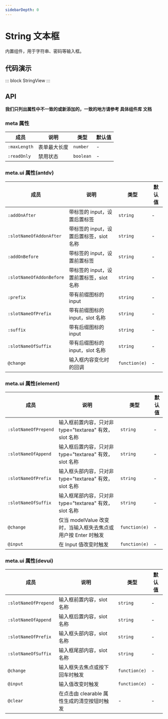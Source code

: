 ```yaml
---
sidebarDepth: 0
---
```


# String 文本框

内置组件，用于字符串、密码等输入框。

## 代码演示

::: block
StringView
:::

## API

**我们只列出属性中不一致的或新添加的，一致的地方请参考 具体组件库 文档**

### meta 属性

| 成员         | 说明         | 类型      | 默认值 |
| ------------ | ------------ | --------- | ------ |
| `:maxLength` | 表单最大长度 | `number`  | -      |
| `:readOnly`  | 禁用状态     | `boolean` | -      |

### meta.ui 属性(antdv)

| 成员                     | 说明                                    | 类型          | 默认值 |
| ------------------------ | --------------------------------------- | ------------- | ------ |
| `:addOnAfter`            | 带标签的 input，设置后置标签            | `string`      | -      |
| `:slotNameOfAddonAfter`  | 带标签的 input，设置后置标签，slot 名称 | `string`      | -      |
| `:addOnBefore`           | 带标签的 input，设置前置标签            | `string`      | -      |
| `:slotNameOfAddonBefore` | 带标签的 input，设置前置标签，slot 名称 | `string`      | -      |
| `:prefix`                | 带有前缀图标的 input                    | `string`      | -      |
| `:slotNameOfPrefix`      | 带有前缀图标的 input，slot 名称         | `string`      | -      |
| `:suffix`                | 带有后缀图标的 input                    | `string`      | -      |
| `:slotNameOfSuffix`      | 带有后缀图标的 input，slot 名称         | `string`      | -      |
| `@change`                | 输入框内容变化时的回调                  | `function(e)` | -      |

### meta.ui 属性(element)

| 成员                 | 说明                                                          | 类型          | 默认值 |
| -------------------- | ------------------------------------------------------------- | ------------- | ------ |
| `:slotNameOfPrepend` | 输入框前置内容，只对非 type="textarea" 有效，slot 名称        | `string`      | -      |
| `:slotNameOfAppend`  | 输入框后置内容，只对非 type="textarea" 有效，slot 名称        | `string`      | -      |
| `:slotNameOfPrefix`  | 输入框头部内容，只对非 type="textarea" 有效，slot 名称        | `string`      | -      |
| `:slotNameOfSuffix`  | 输入框尾部内容，只对非 type="textarea" 有效，slot 名称        | `string`      | -      |
| `@change`            | 仅当 modelValue 改变时，当输入框失去焦点或用户按 Enter 时触发 | `function(e)` | -      |
| `@input`             | 在 Input 值改变时触发                                         | `function(e)` | -      |

### meta.ui 属性(devui)

| 成员                 | 说明                                        | 类型          | 默认值 |
| -------------------- | ------------------------------------------- | ------------- | ------ |
| `:slotNameOfPrepend` | 输入框前置内容，slot 名称                   | `string`      | -      |
| `:slotNameOfAppend`  | 输入框后置内容，slot 名称                   | `string`      | -      |
| `:slotNameOfPrefix`  | 输入框头部内容，slot 名称                   | `string`      | -      |
| `:slotNameOfSuffix`  | 输入框尾部内容，slot 名称                   | `string`      | -      |
| `@change`            | 输入框失去焦点或按下回车时触发              | `function(e)` | -      |
| `@input`             | 输入值改变时触发                            | `function(e)` | -      |
| `@clear`             | 在点击由 clearable 属性生成的清空按钮时触发 | -             | -      |
